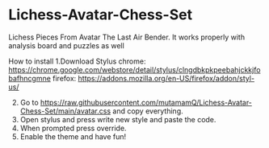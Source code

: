 # Lichess-Avatar-Chess-Set
Lichess Pieces From Avatar The Last Air Bender. It works properly with analysis board and puzzles as well

How to install
1.Download Stylus
chrome: https://chrome.google.com/webstore/detail/stylus/clngdbkpkpeebahjckkjfobafhncgmne 
firefox: https://addons.mozilla.org/en-US/firefox/addon/styl-us/

2. Go to https://raw.githubusercontent.com/mutamamQ/Lichess-Avatar-Chess-Set/main/avatar.css and copy everything.
3. Open stylus and press write new style and paste the code.
4. When prompted press override.
5. Enable the theme and have fun!
